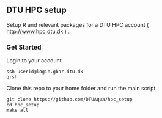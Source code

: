 ## DTU HPC setup

Setup R and relevant packages for a DTU HPC account ( http://www.hpc.dtu.dk ) .

### Get Started

Login to your account

```shell
ssh userid@login.gbar.dtu.dk
qrsh
```

Clone this repo to your home folder and run the main script

```shell
git clone https://github.com/DTUAqua/hpc_setup
cd hpc_setup
make all
```
